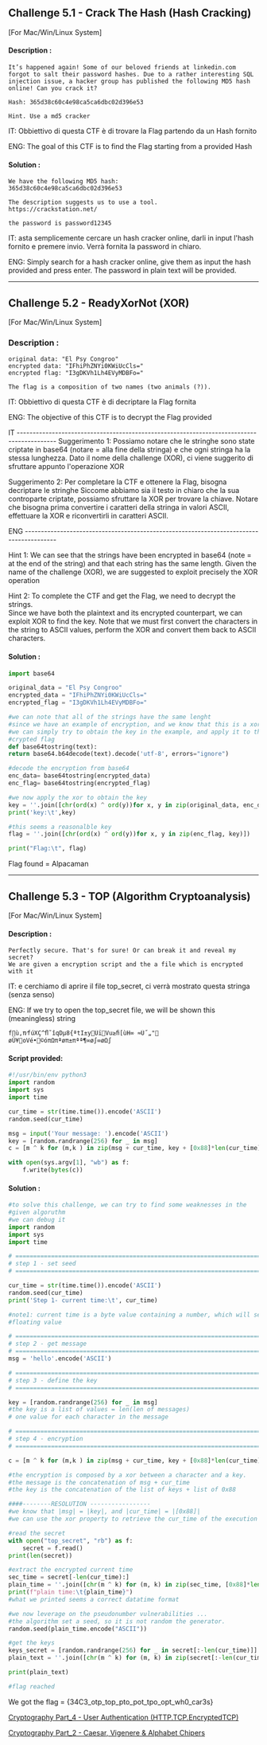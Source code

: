 ## Challenge 5.1 - Crack The Hash (Hash Cracking)

[For Mac/Win/Linux System]
#### Description :
```
It’s happened again! Some of our beloved friends at linkedin.com forgot to salt their password hashes. Due to a rather interesting SQL injection issue, a hacker group has published the following MD5 hash online! Can you crack it?

Hash: 365d38c60c4e98ca5ca6dbc02d396e53

Hint. Use a md5 cracker
```
IT: Obbiettivo di questa CTF è di trovare la Flag partendo da un Hash fornito

ENG: The goal of this CTF is to find the Flag starting from a provided Hash

#### Solution :
```
We have the following MD5 hash:
365d38c60c4e98ca5ca6dbc02d396e53

The description suggests us to use a tool.
https://crackstation.net/

the password is password12345
```
IT: asta semplicemente cercare un hash cracker online, darli in input l'hash fornito e premere invio. 
Verrà fornita la password in chiaro.

ENG: Simply search for a hash cracker online, give them as input the hash provided and press enter. 
The password in plain text will be provided.

-----------------------------------------------------------------------------------
## Challenge 5.2 - ReadyXorNot (XOR)

[For Mac/Win/Linux System]
### Description :
```
original data: "El Psy Congroo"
encrypted data: "IFhiPhZNYi0KWiUcCls="
encrypted flag: "I3gDKVh1Lh4EVyMDBFo="

The flag is a composition of two names (two animals (?)).
```
IT: Obbiettivo di questa CTF è di decriptare la Flag fornita

ENG: The objective of this CTF is to decrypt the Flag provided

IT ------------------------------------------------------------------------------------------
Suggerimento 1: Possiamo notare che le stringhe sono state criptate in base64 (notare = alla fine della stringa) e che ogni stringa ha la stessa lunghezza. Dato il nome della challenge (XOR), ci viene suggerito di sfruttare appunto l'operazione XOR

Suggerimento 2: Per completare la CTF e ottenere la Flag, bisogna decriptare le stringhe 
Siccome abbiamo sia il testo in chiaro che la sua controparte criptate, possiamo sfruttare la XOR per trovare la chiave. Notare che bisogna prima convertire i caratteri della stringa in valori ASCII, effettuare la XOR e riconvertirli in caratteri ASCII.

ENG ----------------------------------------------------------------------------------------

Hint 1: We can see that the strings have been encrypted in base64 (note = at the end of the string) and that each string has the same length. Given the name of the challenge (XOR), we are suggested to exploit precisely the XOR operation  
  
Hint 2: To complete the CTF and get the Flag, we need to decrypt the strings.   
Since we have both the plaintext and its encrypted counterpart, we can exploit XOR to find the key. Note that we must first convert the characters in the string to ASCII values, perform the XOR and convert them back to ASCII characters.

#### Solution :
```Python
import base64

original_data = "El Psy Congroo"
encrypted_data = "IFhiPhZNYi0KWiUcCls="
encrypted_flag = "I3gDKVh1Lh4EVyMDBFo="

#we can note that all of the strings have the same lenght
#since we have an example of encryption, and we know that this is a xor,
#we can simply try to obtain the key in the example, and apply it to the
#crypted flag
def base64tostring(text):
return base64.b64decode(text).decode('utf-8', errors="ignore")

#decode the encryption from base64
enc_data= base64tostring(encrypted_data)
enc_flag= base64tostring(encrypted_flag)

#we now apply the xor to obtain the key
key = ''.join([chr(ord(x) ^ ord(y))for x, y in zip(original_data, enc_data)])
print('key:\t',key)

#this seems a reasonalble key
flag = ''.join([chr(ord(x) ^ ord(y))for x, y in zip(enc_flag, key)])

print("Flag:\t", flag)
```
Flag found = Alpacaman

-----------------------------------------------------------------------------------

## Challenge 5.3 - TOP (Algorithm Cryptoanalysis)

[For Mac/Win/Linux System]
#### Description :
```
Perfectly secure. That's for sure! Or can break it and reveal my secret?
We are given a encryption script and the a file which is encrypted with it
```
IT: e cerchiamo di aprire il file top_secret, ci verrà mostrato questa stringa (senza senso)

ENG: If we try to open the top_secret file, we will be shown this (meaningless) string

```
f∏ù,π⁄fúXÇ^ﬂ˜î qDµ8{ªtI±yÜïVu≥ﬁ[ùH∞ ≈Ü˝„" øÙ¥oVé•©óπΩπªøπ±πªª¶∞ø∫∞øΩ∫
```

#### Script provided:
```Python
#!/usr/bin/env python3
import random
import sys
import time

cur_time = str(time.time()).encode('ASCII')
random.seed(cur_time)

msg = input('Your message: ').encode('ASCII')
key = [random.randrange(256) for _ in msg]
c = [m ^ k for (m,k ) in zip(msg + cur_time, key + [0x88]*len(cur_time))]

with open(sys.argv[1], "wb") as f:
	f.write(bytes(c))
```

#### Solution :
```Python
#to solve this challenge, we can try to find some weaknesses in the
#given algoruthm
#we can debug it
import random
import sys
import time

# =============================================================================
# step 1 - set seed
# =============================================================================

cur_time = str(time.time()).encode('ASCII')
random.seed(cur_time)
print('Step 1- current time:\t', cur_time)

#note1: current time is a byte value containing a number, which will set a seed
#floating value

# =============================================================================
# step 2 - get message
# =============================================================================
msg = 'hello'.encode('ASCII')

# =============================================================================
# step 3 - define the key
# =============================================================================

key = [random.randrange(256) for _ in msg]
#the key is a list of values = len(len of messages)
# one value for each character in the message

# =============================================================================
# step 4 - encryption
# =============================================================================

c = [m ^ k for (m,k ) in zip(msg + cur_time, key + [0x88]*len(cur_time))]

#the encryption is composed by a xor between a character and a key.
#the message is the concatenation of msg + cur_time
#the key is the concatenation of the list of keys + list of 0x88

####--------RESOLUTION -----------------
#we know that |msg| = |key|, and |cur_time| = |[0x88]|
#we can use the xor property to retrieve the cur_time of the execution

#read the secret
with open("top_secret", "rb") as f:
	secret = f.read()
print(len(secret))

#extract the encrypted current time
sec_time = secret[-len(cur_time):]
plain_time = ''.join([chr(m ^ k) for (m, k) in zip(sec_time, [0x88]*len(cur_time))])
print(f"plain time:\t{plain_time}")
#what we printed seems a correct datatime format

#we now leverage on the pseudonumber vulnerabilities ...
#the algorithm set a seed, so it is not random the generator.
random.seed(plain_time.encode("ASCII"))

#get the keys
keys_secret = [random.randrange(256) for _ in secret[:-len(cur_time)]]
plain_text = ''.join([chr(m ^ k) for (m, k) in zip(secret[:-len(cur_time)], keys_secret)])

print(plain_text)

#flag reached
```
We got the flag = {34C3_otp_top_pto_pot_tpo_opt_wh0_car3s}


[Cryptography Part_4 - User Authentication (HTTP.TCP.EncryptedTCP)](<obsidian://open?vault=Default&file=GitHub%20Uploads%2FCyberSecurity_UNIPD%2FCryptography_Challenges%2FCryptography%20Part_4%20-%20User%20Authentication%20(HTTP.TCP.EncryptedTCP)>)

[Cryptography Part_2 - Caesar, Vigenere & Alphabet Chipers](obsidian://open?vault=Default&file=GitHub%20Uploads%2FCyberSecurity_UNIPD%2FCryptography_Challenges%2FCryptography%20Part_2%20-%20Caesar%2C%20Vigenere%20%26%20Alphabet%20Chipers)

